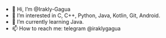 - 👋 Hi, I’m @Irakly-Gagua
- 👀 I’m interested in C, C++, Python, Java, Kotlin, Git, Android.
- 🌱 I’m currently learning Java.
- 📫 How to reach me: telegram @iraklygagua

<!---
Irakly-Gagua/Irakly-Gagua is a ✨ special ✨ repository because its `README.md` (this file) appears on your GitHub profile.
You can click the Preview link to take a look at your changes.
--->
